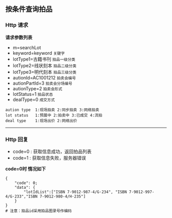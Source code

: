 按条件查询拍品
---

### Http 请求 

**请求参数列表**

- m=searchLot
- keyword=keyword `关键字`
- lotType1=古籍书刊 `拍品一级分类`
- lotType2=线状刻本 `拍品二级分类`
- lotType3=明代刻本 `拍品三级分类`
- autionId=AC1001212 `拍卖会编号`
- autionPartId=3 `拍卖会分场编号`
- autionType=2 `拍卖会形式`
- lotStatus=1 `拍品状态`
- dealType=0 `成交方式`

```
aution type  1:现场拍卖 2:同步拍卖 3:网络拍卖
lot status   1:预展中 2:拍卖中 3:已成交 4:流拍
deal type    1:现场出价 2:网络出价
```


 
---
### Http 回复  

- code=0 : 获取信息成功，返回拍品列表
- code=1 : 获取信息失败，服务器错误

**code=0时 情况如下**

``` 
{ 
    "code": 0;
    "data": {
    	"lotIdList":["ISBN 7-9012-987-4/G·234", "ISBN 7-9012-997-4/G·233","ISBN 7-9012-980-4/H·235"]
	}
}
# 注意：拍品id采用拍品图录号作编码
```

